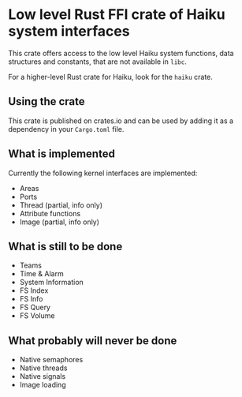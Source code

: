 # Low level Rust FFI crate of Haiku system interfaces

This crate offers access to the low level Haiku system functions, data
structures and constants, that are not available in `libc`.

For a higher-level Rust crate for Haiku, look for the `haiku` crate.

## Using the crate

This crate is published on crates.io and can be used by adding it as a
dependency in your `Cargo.toml` file. 

## What is implemented

Currently the following kernel interfaces are implemented:

* Areas
* Ports
* Thread (partial, info only)
* Attribute functions
* Image (partial, info only)

## What is still to be done

* Teams
* Time & Alarm
* System Information
* FS Index
* FS Info
* FS Query
* FS Volume

## What probably will never be done

* Native semaphores
* Native threads
* Native signals
* Image loading

